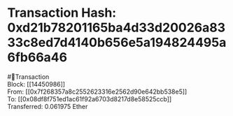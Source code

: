 
Transaction Hash: 0xd21b78201165ba4d33d20026a8333c8ed7d4140b656e5a194824495a6fb66a46
====================================================================================
  
#💸Transaction  
Block: [[14450986]]  
From: [[0x7f268357a8c2552623316e2562d90e642bb538e5]]  
To: [[0x08df8f751ed1ac61f92a6703d8217d8e58525ccb]]  
Transferred: 0.061975 Ether